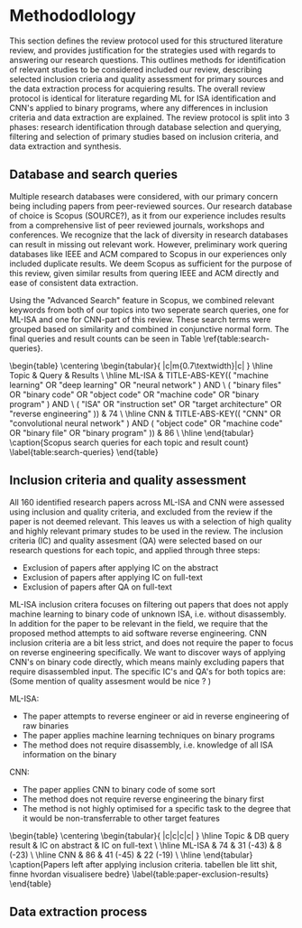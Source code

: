 # Methododlology

This section defines the review protocol used for this structured literature review, and provides justification for the strategies used with regards to answering our research questions. This outlines methods for identification of relevant studies to be considered included our review, describing selected inclusion crieria and quality assessment for primary sources and the data extraction process for acquiering results. The overall review protocol is identical for literature regarding ML for ISA identification and CNN's applied to binary programs, where any differences in inclusion criteria and data extraction are explained. The review protocol is split into 3 phases: research identification through database selection and querying, filtering and selection of primary studies based on inclusion criteria, and data extraction and synthesis.

## Database and search queries

Multiple research databases were considered, with our primary concern being including papers from peer-reviewed sources. Our research database of choice is Scopus (SOURCE?), as it from our experience includes results from a comprehensive list of peer reviewed journals, workshops and conferences. We recognize that the lack of diversity in research databases can result in missing out relevant work. However, preliminary work quering databases like IEEE and ACM compared to Scopus in our experiences only included duplicate results. We deem Scopus as sufficient for the purpose of this review, given similar results from quering IEEE and ACM directly and ease of consistent data extraction.

Using the "Advanced Search" feature in Scopus, we combined relevant keywords from both of our topics into two seperate search queries, one for ML-ISA and one for CNN-part of this review. These search terms were grouped based on similarity and combined in conjunctive normal form. The final queries and result counts can be seen in Table \ref{table:search-queries}.

\begin{table}
\centering
\begin{tabular}{ |c|m{0.7\textwidth}|c| }
\hline
Topic & Query & Results \\
\hline
ML-ISA
& TITLE-ABS-KEY(( "machine learning" OR "deep learning" OR "neural network" ) AND \ ( "binary files" OR "binary code" OR "object code" OR "machine code" OR "binary program" ) AND \ ( "ISA" OR "instruction set" OR "target architecture" OR "reverse engineering" ))
& 74 \\
\hline
CNN
& TITLE-ABS-KEY(( "CNN" OR "convolutional neural network" ) AND ( "object code" OR "machine code" OR "binary file" OR "binary program" ))
& 86 \\
\hline
\end{tabular}
\caption{Scopus search queries for each topic and result count}
\label{table:search-queries}
\end{table}

## Inclusion criteria and quality assessment

All 160 identified research papers across ML-ISA and CNN were assessed using inclusion and quality criteria, and excluded from the review if the paper is not deemed relevant. This leaves us with a selection of high quality and highly relevant primary studes to be used in the review. The inclusion criteria (IC) and quality assesment (QA) were selected based on our research questions for each topic, and applied through three steps:

- Exclusion of papers after applying IC on the abstract
- Exclusion of papers after applying IC on full-text
- Exclusion of papers after QA on full-text

ML-ISA inclusion critera focuses on filtering out papers that does not apply machine learning to binary code of unknown ISA, i.e. without disassembly. In addition for the paper to be relevant in the field, we require that the proposed method attempts to aid software reverse engineering. CNN inclusion criteria are a bit less strict, and does not require the paper to focus on reverse engineering specifically. We want to discover ways of applying CNN's on binary code directly, which means mainly excluding papers that require disassembled input. The specific IC's and QA's for both topics are:
(Some mention of quality assesment would be nice ? )

ML-ISA:

- The paper attempts to reverse engineer or aid in reverse engineering of raw binaries
- The paper applies machine learning techniques on binary programs
- The method does not require disassembly, i.e. knowledge of all ISA information on the binary

CNN:

- The paper applies CNN to binary code of some sort
- The method does not require reverse engineering the binary first
- The method is not highly optimised for a specific task to the degree that it would be non-transferrable to other target features

\begin{table}
\centering
\begin{tabular}{ |c|c|c|c| }
\hline
Topic & DB query result & IC on abstract & IC on full-text \\
\hline
ML-ISA
& 74
& 31 (-43)
& 8 (-23) \\
\hline
CNN
& 86
& 41 (-45)
& 22 (-19) \\
\hline
\end{tabular}
\caption{Papers left after applying inclusion criteria. tabellen ble litt shit, finne hvordan visualisere bedre}
\label{table:paper-exclusion-results}
\end{table}

## Data extraction process
